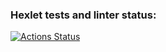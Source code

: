 ### Hexlet tests and linter status:
[![Actions Status](https://github.com/lmorningstar116/frontend-testing-react-project-67/workflows/hexlet-check/badge.svg)](https://github.com/lmorningstar116/frontend-testing-react-project-67/actions)